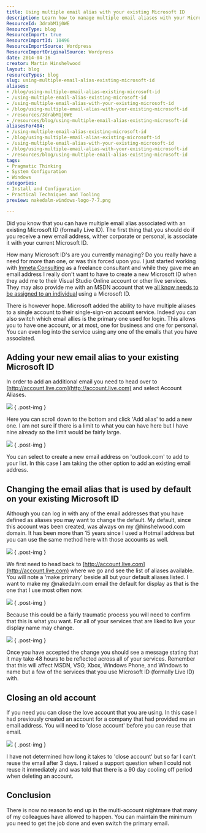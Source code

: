 ```yaml
---
title: Using multiple email alias with your existing Microsoft ID
description: Learn how to manage multiple email aliases with your Microsoft ID, simplifying your online experience and keeping your accounts organized. Discover more!
ResourceId: 3drabM1j0WE
ResourceType: blog
ResourceImport: true
ResourceImportId: 10496
ResourceImportSource: Wordpress
ResourceImportOriginalSource: Wordpress
date: 2014-04-16
creator: Martin Hinshelwood
layout: blog
resourceTypes: blog
slug: using-multiple-email-alias-existing-microsoft-id
aliases:
- /blog/using-multiple-email-alias-existing-microsoft-id
- /using-multiple-email-alias-existing-microsoft-id
- /using-multiple-email-alias-with-your-existing-microsoft-id
- /blog/using-multiple-email-alias-with-your-existing-microsoft-id
- /resources/3drabM1j0WE
- /resources/blog/using-multiple-email-alias-existing-microsoft-id
aliasesFor404:
- /using-multiple-email-alias-existing-microsoft-id
- /blog/using-multiple-email-alias-existing-microsoft-id
- /using-multiple-email-alias-with-your-existing-microsoft-id
- /blog/using-multiple-email-alias-with-your-existing-microsoft-id
- /resources/blog/using-multiple-email-alias-existing-microsoft-id
tags:
- Pragmatic Thinking
- System Configuration
- Windows
categories:
- Install and Configuration
- Practical Techniques and Tooling
preview: nakedalm-windows-logo-7-7.png

---
```

Did you know that you can have multiple email alias associated with an existing Microsoft ID (formally Live ID). The first thing that you should do if you receive a new email address, wither corporate or personal, is associate it with your current Microsoft ID.

How many Microsoft ID's are you currently managing? Do you really have a need for more than one, or was this forced upon you. I just started working with [Inmeta Consulting](http://inmeta.no) as a freelance consultant and while they gave me an email address I really don't want to have to create a new Microsoft ID when they add me to their Visual Studio Online account or other live services. They may also provide me with an MSDN account that we [all know needs to be assigned to an individual](http://nkdagility.com/do-you-want-visual-studio-ultimate-for-free-do-you-have-msdn/) using a Microsoft ID.

There is however hope. Microsoft added the ability to have multiple aliases to a single account to their single-sign-on account service. Indeed you can also switch which email allies is the primary one used for login. This allows you to have one account, or at most, one for business and one for personal. You can even log into the service using any one of the emails that you have associated.

## Adding your new email alias to your existing Microsoft ID

In order to add an additional email you need to head over to [http://account.live.com](http://account.live.com) and select Account Aliases.

![](images/041614_1219_Usingmultip1-1-1.png)
{ .post-img }

Here you can scroll down to the bottom and click 'Add alias' to add a new one. I am not sure if there is a limit to what you can have here but I have nine already so the limit would be fairly large.

![](images/041614_1219_Usingmultip2-2-2.png)
{ .post-img }

You can select to create a new email address on 'outlook.com' to add to your list. In this case I am taking the other option to add an existing email address.

## Changing the email alias that is used by default on your existing Microsoft ID

Although you can log in with any of the email addresses that you have defined as aliases you may want to change the default. My default, since this account was been created, was always on my @hinshelwood.com domain. It has been more than 15 years since I used a Hotmail address but you can use the same method here with those accounts as well.

![](images/041614_1219_Usingmultip3-3-3.png)
{ .post-img }

We first need to head back to [http://account.live.com](http://account.live.com) where we go and see the list of aliases available. You will note a 'make primary' beside all but your default aliases listed. I want to make my @nakedalm.com email the default for display as that is the one that I use most often now.

![](images/041614_1219_Usingmultip4-4-4.png)
{ .post-img }

Because this could be a fairly traumatic process you will need to confirm that this is what you want. For all of your services that are liked to live your display name may change.

![](images/041614_1219_Usingmultip5-5-5.png)
{ .post-img }

Once you have accepted the change you should see a message stating that it may take 48 hours to be reflected across all of your services. Remember that this will affect MSDN, VSO, Xbox, Windows Phone, and Windows to name but a few of the services that you use Microsoft ID (formally Live ID) with.

## Closing an old account

If you need you can close the love account that you are using. In this case I had previously created an account for a company that had provided me an email address. You will need to 'close account' before you can reuse that email.

![](images/041614_1219_Usingmultip6-6-6.png)
{ .post-img }

I have not determined how long it takes to 'close account' but so far I can't reuse the email after 3 days. I raised a support question when I could not reuse it immediately and was told that there is a 90 day cooling off period when deleting an account.

## Conclusion

There is now no reason to end up in the multi-account nightmare that many of my colleagues have allowed to happen. You can maintain the minimum you need to get the job done and even switch the primary email.
